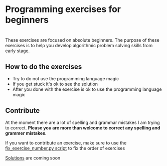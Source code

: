 # Programming exercises for beginners
#
These exercises are focused on absolute beginners.
The purpose of these exercises is to help you develop algorithmic problem solving skills from early stage.

## How to do the exercises

* Try to do not use the programming language magic
* If you get stuck it's ok to see the solution
* After you done with the exercise is ok to use the programming language magic

## Contribute

At the moment there are a lot of spelling and grammar mistakes I am trying to correct. **Please you are more than welcome to correct any spelling and grammer mistakes.**

If you want to contribute an exercise, make sure to use the [fix_exercise_number.py script](fix_exercise_number.py) to fix the order of exercises

[Solutions](solutions.md) are coming soon
